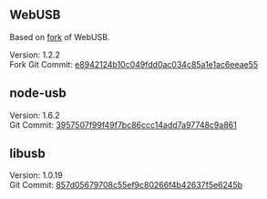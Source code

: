 ## WebUSB
Based on [fork][node-webusb] of WebUSB.

Version: 1.2.2  
Fork Git Commit: [e8942124b10c049fdd0ac034c85a1e1ac6eeae55][webusb-commit]

## node-usb
Version: 1.6.2  
Git Commit: [3957507f99f49f7bc86ccc14add7a97748c9a861][node-usb-commit]

## libusb
Version: 1.0.19  
Git Commit: [857d05679708c55ef9c80266f4b42637f5e6245b][libusb-commit]

[webusb-commit]: https://github.com/thegecko/webusb/commit/e8942124b10c049fdd0ac034c85a1e1ac6eeae55
[node-webusb]: https://github.com/nodar-chkuaselidze/webusb/tree/busb
[node-usb-commit]: https://github.com/tessel/node-usb/commit/3957507f99f49f7bc86ccc14add7a97748c9a861
[libusb-commit]: https://github.com/kevinmehall/libusb/tree/857d05679708c55ef9c80266f4b42637f5e6245b
